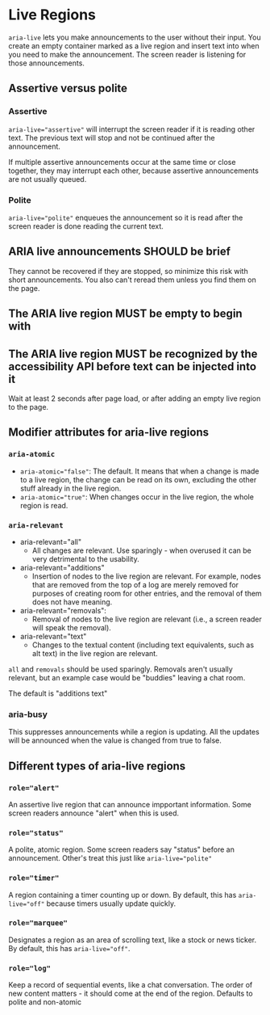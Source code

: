 # Live Regions

`aria-live` lets you make announcements to the user without their input. You create an empty container marked as a live region and insert text into when you need to make the announcement. The screen reader is listening for those announcements.

## Assertive versus polite

### Assertive

`aria-live="assertive"` will interrupt the screen reader if it is reading other text. The previous text will stop and not be continued after the announcement.

If multiple assertive announcements occur at the same time or close together, they may interrupt each other, because assertive announcements are not usually queued.

### Polite

`aria-live="polite"` enqueues the announcement so it is read after the screen reader is done reading the current text.

## ARIA live announcements SHOULD be brief

They cannot be recovered if they are stopped, so minimize this risk with short announcements. You also can't reread them unless you find them on the page.

## The ARIA live region MUST be empty to begin with

## The ARIA live region MUST be recognized by the accessibility API before text can be injected into it

Wait at least 2 seconds after page load, or after adding an empty live region to the page.

## Modifier attributes for aria-live regions

### `aria-atomic`

- `aria-atomic="false"`: The default. It means that when a change is made to a live region, the change can be read on its own, excluding the other stuff already in the live region.
- `aria-atomic="true"`: When changes occur in the live region, the whole region is read.

### `aria-relevant`

- aria-relevant="all"
  - All changes are relevant. Use sparingly - when overused it can be very detrimental to the usability.
- aria-relevant="additions"
  - Insertion of nodes to the live region are relevant. For example, nodes that are removed from the top of a log are merely removed for purposes of creating room for other entries, and the removal of them does not have meaning.
- aria-relevant="removals":
  - Removal of nodes to the live region are relevant (i.e., a screen reader will speak the removal).
- aria-relevant="text"
  - Changes to the textual content (including text equivalents, such as alt text) in the live region are relevant.

`all` and `removals` should be used sparingly. Removals aren't usually relevant, but an example case would be "buddies" leaving a chat room.

The default is "additions text"

### aria-busy

This suppresses announcements while a region is updating. All the updates will be announced when the value is changed from true to false.

## Different types of aria-live regions

### `role="alert"`

An assertive live region that can announce impportant information. Some screen readers announce "alert" when this is used.

### `role="status"`

A polite, atomic region. Some screen readers say "status" before an announcement. Other's treat this just like `aria-live="polite"`

### `role="timer"`

A region containing a timer counting up or down. By default, this has `aria-live="off"` because timers usually update quickly.

### `role="marquee"`

Designates a region as an area of scrolling text, like a stock or news ticker. By default, this has `aria-live="off"`.

### `role="log"`

Keep a record of sequential events, like a chat conversation. The order of new content matters - it should come at the end of the region. Defaults to polite and non-atomic